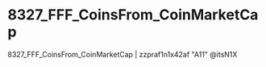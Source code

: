 # 8327_FFF_CoinsFrom_CoinMarketCap
8327_FFF_CoinsFrom_CoinMarketCap | zzpraf1n1x42af "A11" @itsN1X 
